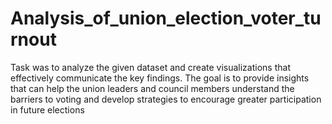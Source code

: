 # Analysis_of_union_election_voter_turnout
Task was to analyze the given dataset and create visualizations that effectively communicate the key findings. The goal is to provide insights that can help the union leaders and council members understand the barriers to voting and develop strategies to encourage greater participation in future elections

